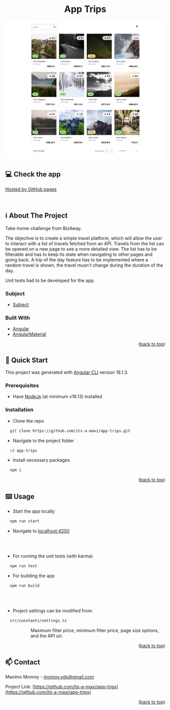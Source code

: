 <!--
*** Amazing README template from othneildrew
*** https://github.com/othneildrew/Best-README-Template
-->


<!-- PROJECT LOGO -->
<br />
<div align="center">
  <h1>App Trips</h1>
  <img src="page-peek.png" />
</div>

## 💻 Check the app
[Hosted by GitHub pages](https://its-a-maxi.github.io/app-trips/home)

<br />

<!-- ABOUT THE PROJECT -->
## ℹ️ About The Project

Take-home challenge from BizAway.

The objective is to create a simple travel platform, which will allow the user to interact with a list of travels fetched from an API.
Travels from the list can be opened on a new page to see a more detailed view.
The list has to be filterable and has to keep its state when navigating to other pages and going back.
A trip of the day feature has to be implemented where a random travel is shown, the travel musn't change during the duration of the day.

Unit tests had to be developed for the app.

### Subject

* [Subject](https://bitbucket.org/bizaway/tech-challenge/src/main/frontend.md)

### Built With

* [Angular](https://angular.io/)
* [AngularMaterial](https://material.angular.io/)

<p align="right">(<a href="#top">back to top</a>)</p>



<!-- GETTING STARTED -->
## 🏃 Quick Start

This project was generated with [Angular CLI](https://github.com/angular/angular-cli) version 18.1.3.

### Prerequisites

* Have [NodeJs](https://www.docker.com/) (at minimum v18.13) installed

### Installation

* Clone the repo
```sh
  git clone https://github.com/its-a-maxi/app-trips.git
```

* Navigate to the project folder
```sh
  cd app-trips
```

* Install necessary packages
```sh
  npm i
```
  
<p align="right">(<a href="#top">back to top</a>)</p>


<!-- USAGE EXAMPLES -->
## ⌨️ Usage

* Start the app locally
```sh
  npm run start
```

* Navigate to [localhost:4200](http://localhost:4200/)
  
<br />
<br />

* For running the unit tests (with karma)
```sh
  npm run test
```

* For building the app
```sh
  npm run build
```
  
<br />
<br />

* Project settings can be modified from:
```sh
  src/constants/settings.ts
```
<dl>
  <dd>
    <dl>
      <dd>Maximum filter price, minimum filter price, page size options, and the API url.</dd>
    </dl>
  </dd>
</dl>


<p align="right">(<a href="#top">back to top</a>)</p>


<!-- CONTACT -->
## 📫 Contact

Maximo Monroy - monroy.vds@gmail.com

Project Link: [https://github.com/its-a-maxi/app-trips](https://github.com/its-a-maxi/app-trips)

<p align="right">(<a href="#top">back to top</a>)</p>

